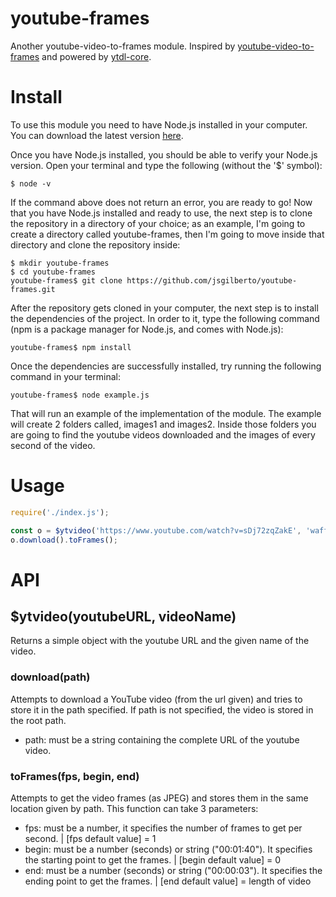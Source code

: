 # youtube-frames

Another youtube-video-to-frames module. Inspired by [youtube-video-to-frames](https://www.npmjs.com/package/youtube-video-to-frames) and powered by [ytdl-core](https://www.npmjs.com/package/ytdl).

# Install

To use this module you need to have Node.js installed in your computer. You can download the latest version [here](https://nodejs.org/en/download/current/).

Once you have Node.js installed, you should be able to verify your Node.js version. Open your terminal and type the following (without the '$' symbol):
```shell
$ node -v
```
If the command above does not return an error, you are ready to go!
Now that you have Node.js installed and ready to use, the next step is to clone the repository in a directory of your choice; as an example, I'm going to create a directory called youtube-frames, then I'm going to move inside that directory and clone the repository inside:
```shell
$ mkdir youtube-frames
$ cd youtube-frames
youtube-frames$ git clone https://github.com/jsgilberto/youtube-frames.git
```
After the repository gets cloned in your computer, the next step is to install the dependencies of the project. In order to it, type the following command (npm is a package manager for Node.js, and comes with Node.js):
```shell
youtube-frames$ npm install
```
Once the dependencies are successfully installed, try running the following command in your terminal:
```shell
youtube-frames$ node example.js
```
That will run an example of the implementation of the module. The example will create 2 folders called, images1 and images2. Inside those folders you are going to find the youtube videos downloaded and the images of every second of the video.

# Usage

```js
require('./index.js');

const o = $ytvideo('https://www.youtube.com/watch?v=sDj72zqZakE', 'waffle_falling');
o.download().toFrames();
```

# API
## $ytvideo(youtubeURL, videoName)

Returns a simple object with the youtube URL and the given name of the video.

### download(path)

Attempts to download a YouTube video (from the url given) and tries to store it in the path specified. If path is not specified, the video is stored in the root path.
* path: must be a string containing the complete URL of the youtube video.

### toFrames(fps, begin, end)

Attempts to get the video frames (as JPEG) and stores them in the same location given by path. This function can take 3 parameters:
* fps: must be a number, it specifies the number of frames to get per second. | [fps default value] = 1
* begin: must be a number (seconds) or string ("00:01:40"). It specifies the starting point to get the frames. | [begin default value] = 0
* end: must be a number (seconds) or string ("00:00:03"). It specifies the ending point to get the frames. | [end default value] = length of video
